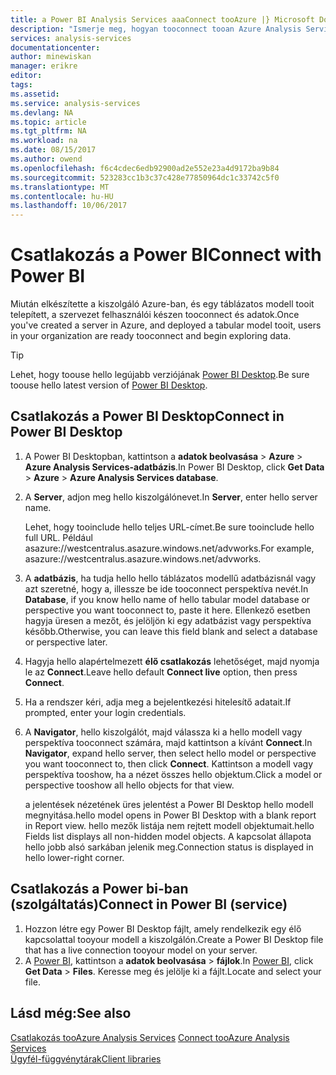 ```yaml
---
title: a Power BI Analysis Services aaaConnect tooAzure |} Microsoft Docs
description: "Ismerje meg, hogyan tooconnect tooan Azure Analysis Services-kiszolgáló a Power BI használatával."
services: analysis-services
documentationcenter: 
author: minewiskan
manager: erikre
editor: 
tags: 
ms.assetid: 
ms.service: analysis-services
ms.devlang: NA
ms.topic: article
ms.tgt_pltfrm: NA
ms.workload: na
ms.date: 08/15/2017
ms.author: owend
ms.openlocfilehash: f6c4cdec6edb92900ad2e552e23a4d9172ba9b84
ms.sourcegitcommit: 523283cc1b3c37c428e77850964dc1c33742c5f0
ms.translationtype: MT
ms.contentlocale: hu-HU
ms.lasthandoff: 10/06/2017
---
```

# <a name="connect-with-power-bi"></a><span data-ttu-id="1119d-103">Csatlakozás a Power BI</span><span class="sxs-lookup"><span data-stu-id="1119d-103">Connect with Power BI</span></span>

<span data-ttu-id="1119d-104">Miután elkészítette a kiszolgáló Azure-ban, és egy táblázatos modell tooit telepített, a szervezet felhasználói készen tooconnect és adatok.</span><span class="sxs-lookup"><span data-stu-id="1119d-104">Once you've created a server in Azure, and deployed a tabular model tooit, users in your organization are ready tooconnect and begin exploring data.</span></span> 

> [!TIP]
> <span data-ttu-id="1119d-105">Lehet, hogy toouse hello legújabb verziójának [Power BI Desktop](https://powerbi.microsoft.com/desktop/).</span><span class="sxs-lookup"><span data-stu-id="1119d-105">Be sure toouse hello latest version of [Power BI Desktop](https://powerbi.microsoft.com/desktop/).</span></span>
> 
> 
  
## <a name="connect-in-power-bi-desktop"></a><span data-ttu-id="1119d-106">Csatlakozás a Power BI Desktop</span><span class="sxs-lookup"><span data-stu-id="1119d-106">Connect in Power BI Desktop</span></span>

1. <span data-ttu-id="1119d-107">A Power BI Desktopban, kattintson a **adatok beolvasása** > **Azure** > **Azure Analysis Services-adatbázis**.</span><span class="sxs-lookup"><span data-stu-id="1119d-107">In Power BI Desktop, click **Get Data** > **Azure** > **Azure Analysis Services database**.</span></span>

2. <span data-ttu-id="1119d-108">A **Server**, adjon meg hello kiszolgálónevet.</span><span class="sxs-lookup"><span data-stu-id="1119d-108">In **Server**, enter hello server name.</span></span> 
    
    <span data-ttu-id="1119d-109">Lehet, hogy tooinclude hello teljes URL-címet.</span><span class="sxs-lookup"><span data-stu-id="1119d-109">Be sure tooinclude hello full URL.</span></span> <span data-ttu-id="1119d-110">Például asazure://westcentralus.asazure.windows.net/advworks.</span><span class="sxs-lookup"><span data-stu-id="1119d-110">For example, asazure://westcentralus.asazure.windows.net/advworks.</span></span>

3. <span data-ttu-id="1119d-111">A **adatbázis**, ha tudja hello hello táblázatos modellű adatbázisnál vagy azt szeretné, hogy a, illessze be ide tooconnect perspektíva nevét.</span><span class="sxs-lookup"><span data-stu-id="1119d-111">In **Database**, if you know hello name of hello tabular model database or perspective you want tooconnect to, paste it here.</span></span> <span data-ttu-id="1119d-112">Ellenkező esetben hagyja üresen a mezőt, és jelöljön ki egy adatbázist vagy perspektíva később.</span><span class="sxs-lookup"><span data-stu-id="1119d-112">Otherwise, you can leave this field blank and select a database or perspective later.</span></span>

4. <span data-ttu-id="1119d-113">Hagyja hello alapértelmezett **élő csatlakozás** lehetőséget, majd nyomja le az **Connect**.</span><span class="sxs-lookup"><span data-stu-id="1119d-113">Leave hello default **Connect live** option, then press **Connect**.</span></span> 

5. <span data-ttu-id="1119d-114">Ha a rendszer kéri, adja meg a bejelentkezési hitelesítő adatait.</span><span class="sxs-lookup"><span data-stu-id="1119d-114">If prompted, enter your login credentials.</span></span> 

6. <span data-ttu-id="1119d-115">A **Navigator**, hello kiszolgálót, majd válassza ki a hello modell vagy perspektíva tooconnect számára, majd kattintson a kívánt **Connect**.</span><span class="sxs-lookup"><span data-stu-id="1119d-115">In **Navigator**, expand hello server, then select hello model or perspective you want tooconnect to, then click **Connect**.</span></span> <span data-ttu-id="1119d-116">Kattintson a modell vagy perspektíva tooshow, ha a nézet összes hello objektum.</span><span class="sxs-lookup"><span data-stu-id="1119d-116">Click  a model or perspective tooshow all hello objects for that view.</span></span>

    <span data-ttu-id="1119d-117">a jelentések nézetének üres jelentést a Power BI Desktop hello modell megnyitása.</span><span class="sxs-lookup"><span data-stu-id="1119d-117">hello model opens in Power BI Desktop with a blank report in Report view.</span></span> <span data-ttu-id="1119d-118">hello mezők listája nem rejtett modell objektumait.</span><span class="sxs-lookup"><span data-stu-id="1119d-118">hello Fields list displays all non-hidden model objects.</span></span> <span data-ttu-id="1119d-119">A kapcsolat állapota hello jobb alsó sarkában jelenik meg.</span><span class="sxs-lookup"><span data-stu-id="1119d-119">Connection status is displayed in hello lower-right corner.</span></span>

## <a name="connect-in-power-bi-service"></a><span data-ttu-id="1119d-120">Csatlakozás a Power bi-ban (szolgáltatás)</span><span class="sxs-lookup"><span data-stu-id="1119d-120">Connect in Power BI (service)</span></span>

1. <span data-ttu-id="1119d-121">Hozzon létre egy Power BI Desktop fájlt, amely rendelkezik egy élő kapcsolattal tooyour modell a kiszolgálón.</span><span class="sxs-lookup"><span data-stu-id="1119d-121">Create a Power BI Desktop file that has a live connection tooyour model on your server.</span></span>
2. <span data-ttu-id="1119d-122">A [Power BI](https://powerbi.microsoft.com), kattintson a **adatok beolvasása** > **fájlok**.</span><span class="sxs-lookup"><span data-stu-id="1119d-122">In [Power BI](https://powerbi.microsoft.com), click **Get Data** > **Files**.</span></span> <span data-ttu-id="1119d-123">Keresse meg és jelölje ki a fájlt.</span><span class="sxs-lookup"><span data-stu-id="1119d-123">Locate and select your file.</span></span>



## <a name="see-also"></a><span data-ttu-id="1119d-124">Lásd még:</span><span class="sxs-lookup"><span data-stu-id="1119d-124">See also</span></span>
<span data-ttu-id="1119d-125">[Csatlakozás tooAzure Analysis Services](analysis-services-connect.md) </span><span class="sxs-lookup"><span data-stu-id="1119d-125">[Connect tooAzure Analysis Services](analysis-services-connect.md) </span></span>  
[<span data-ttu-id="1119d-126">Ügyfél-függvénytárak</span><span class="sxs-lookup"><span data-stu-id="1119d-126">Client libraries</span></span>](analysis-services-data-providers.md)

